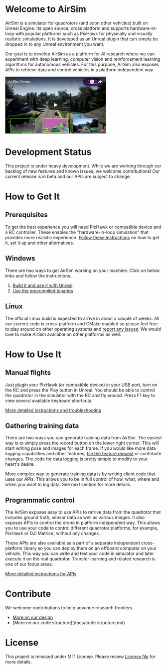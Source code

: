# Welcome to AirSim

AirSim is a simulator for quadrotors (and soon other vehicles) built on Unreal Engine. Its open source, cross platform and supports hardware-in-loop with popular platforms such as PixHawk for physically and visually realistic simulations. It is developed as an Unreal plugin that can simply be dropped in to any Unreal environment you want. 

Our goal is to develop AirSim as a platform for AI research where we can experiment with deep learning, computer vision and reinforcement learning algorithms for autonomous vehicles. For this purpose, AirSim also exposes APIs to retrieve data and control vehicles in a platform independent way.

[![AirSim Demo Video](docs/images/demo_video.png)](https://youtu.be/GB-sBpXvM3s)

# Development Status

This project is under heavy development. While we are working through our backlog of new features and known issues, we welcome contributions! Our current release is in beta and our APIs are subject to change.

# How to Get It
## Prerequisites
To get the best experience you will need PixHawk or compatible device and a RC controller. These enables the "hardware-in-loop simulation" that provides more realistic experience. [Follow these instructions](docs/prereq.md) on how to get it, set it up and other alternatives.

## Windows
There are two ways to get AirSim working on your machine. Click on below links and follow the instructions.

1.  [Build it and use it with Unreal](docs/build.md)
2.  [Use the precompiled binaries](docs/use_precompiled.md)

## Linux
The official Linux build is expected to arrive in about a couple of weeks. All our current code is cross-platform and CMake enabled so please feel free to play around on other operating systems and [report any issues](issues/). We would love to make AirSim available on other platforms as well.

# How to Use It

## Manual flights
Just plugin your PixHawk (or compatible device) in your USB port, turn on the RC and press the Play button in Unreal. You should be able to control the quadrotor in the simulator with the RC and fly around. Press F1 key to view several available keyboard shortcuts.

[More detailed instructions and troubleshooting](docs/manual_flight.md)

## Gathering training data
There are two ways you can generate training data from AirSim. The easiest way is to simply press the record button on the lower right corner. This will start writing pose and images for each frame. If you would like more data logging capabilities and other features, [file the feature request](issues/) or contribute changes. The code for data logging is pretty simple to modify to your heart's desire.

More complex way to generate training data is by writing client code that uses our APIs. This allows you to be in full control of how, what, where and when you want to log data. See next section for more details.

## Programmatic control
The AirSim exposes easy to use APIs to retrive data from the quadrotor that includes ground truth, sensor data as well as various images. It also exposes APIs to control the drone in platform independent way. This allows you to use your code to control different quadrotor platforms, for example, PixHawk or DJI Matrice, without any changes. 

These APIs are also available as a part of a separate independent cross-platform library so you can deploy them on an offboard computer on your vehicle. This way you can write and test your code in simulator and later execute it on the real quadrotor. Transfer learning and related research is one of our focus areas.

[More detailed instructions for APIs](docs/apis.md)

# Contribute
We welcome contributions to help advance research frontiers. 

- [More on our design](docs/design.md)
- [More on our code structure](docs/code structure.md)

# License
This project is released under MIT License. Please review [License file](LICENSE) for more details.
